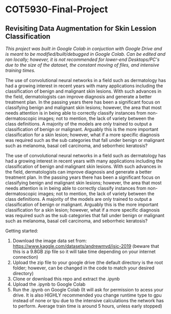 # COT5930-Final-Project
## Revisiting Data Augmentation for Skin Lession Classification

*This project was built in Google Colab in conjuction with Google Drive and is meant to be modified/built/debugged in Google Colab. Can be edited and ran locally; however, it is not recommended for lower-end Desktops/PC's due to the size of the dataset, the constant moving of files, and intensive training times.*

The use of convolutional neural networks in a field such as dermatology has had a growing interest in recent years with many applications including the classification of benign and malignant skin lesions. With such advances in the field, dermatologists can improve diagnosis and generate a better treatment plan. In the passing years there has been a significant focus on classifying benign and malignant skin lesions; however, the area that most needs attention is in being able to correctly classify instances from non-dermatoscopic images; not to mention, the lack of variety between the class definitions. A majority of the models are only trained to output a classification of benign or malignant. Arguably this is the more important classification for a skin lesion; however, what if a more specific diagnosis was required such as the sub categories that fall under benign or malignant such as melanoma, basal cell carcinoma, and seborrheic keratosis?

The use of convolutional neural networks in a field such as dermatology has had a growing interest in recent years with many applications including the classification of benign and malignant skin lesions. With such advances in the field, dermatologists can improve diagnosis and generate a better treatment plan. In the passing years there has been a significant focus on classifying benign and malignant skin lesions; however, the area that most needs attention is in being able to correctly classify instances from non-dermatoscopic images; not to mention, the lack of variety between the class definitions. A majority of the models are only trained to output a classification of benign or malignant. Arguably this is the more important classification for a skin lesion; however, what if a more specific diagnosis was required such as the sub categories that fall under benign or malignant such as melanoma, basal cell carcinoma, and seborrheic keratosis?

Getting started:
1. Download the image data set from: https://www.kaggle.com/datasets/andrewmvd/isic-2019
  (beware that this is a 9.8GB zip file so it will take time depending on your internet connection)
2. Upload the zip file to your google drive
  (the default directory is the root folder; however, can be changed in the code to match your desired directory)
3. Clone or download this repo and extract the .ipynb
4. Upload the .ipynb to Google Colab
5. Run the .ipynb on Google Colab
  (It will ask for permission to acess your drive. It is also HIGHLY recommended you change runtime type to gpu instead of none or tpu due to the intensive calculations the network has to perform. Average train time is around 5 hours, unless early stopped)
